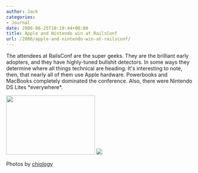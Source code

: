 ```yaml
---
author: Jack
categories:
- Journal
date: 2006-06-25T10:19:44+00:00
title: Apple and Nintendo win at RailsConf
url: /2006/apple-and-nintendo-win-at-railsconf/
---
```


The attendees at RailsConf are the super geeks. They are the brilliant early adopters, and they have highly-tuned bullshit detectors. In some ways they determine where all things technical are heading. It's interesting to note, then, that nearly all of them use Apple hardware. Powerbooks and MacBooks completely dominated the conference. Also, there were Nintendo DS Lites \*everywhere\*. 



[<img width="240" height="160" src="https://static.flickr.com/49/174371229_0b742f703f_m.jpg" />][1] ![][2]

Photos by [chiology][3]

 [1]: http://www.flickr.com/photos/chiology/174371229/
 [2]: https://static.flickr.com/45/174371411_9d3e802d9a_m.jpg
 [3]: http://www.flickr.com/photos/chiology/
